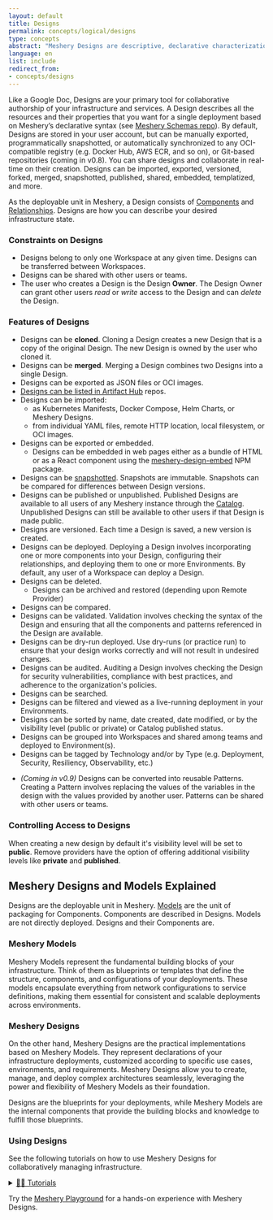 ```yaml
---
layout: default
title: Designs
permalink: concepts/logical/designs
type: concepts
abstract: "Meshery Designs are descriptive, declarative characterizations of how your Kubernetes infrastructure should be configured."
language: en
list: include
redirect_from:
- concepts/designs
---
```


Like a Google Doc, Designs are your primary tool for collaborative authorship of your infrastructure and services. A Design describes all the resources and their properties that you want for a single deployment based on Meshery’s declarative syntax (see [Meshery Schemas repo](https://github.com/meshery/schemas)). By default, Designs are stored in your user account, but can be manually exported, programmatically snapshotted, or automatically synchronized to any OCI-compatible registry (e.g. Docker Hub, AWS ECR, and so on), or Git-based repositories (coming in v0.8). You can share designs and collaborate in real-time on their creation. Designs can be imported, exported, versioned, forked, merged, snapshotted, published, shared, embedded, templatized, and more.

As the deployable unit in Meshery, a Design consists of [Components]({{site.baseurl}}/concepts/logical/components) and [Relationships]({{site.baseurl}}/concepts/logical/relationships). Designs are how you can describe your desired infrastructure state.

### Constraints on Designs

- Designs belong to only one Workspace at any given time. Designs can be transferred between Workspaces.
- Designs can be shared with other users or teams.
- The user who creates a Design is the Design **Owner**. The Design Owner can grant other users *read* or *write* access to the Design and can *delete* the Design.
  
### Features of Designs

- Designs can be **cloned**. Cloning a Design creates a new Design that is a copy of the original Design. The new Design is owned by the user who cloned it.
- Designs can be **merged**. Merging a Design combines two Designs into a single Design. 
  <!-- - Designs can be forked. Forking a Design creates a new Design that is a copy of the original Design. The new Design is owned by the user who forked it. -->
- Designs can be exported as JSON files or OCI images.
- [Designs can be listed in Artifact Hub](https://artifacthub.io/packages/search?kind=24&sort=relevance&page=1) repos.
- Designs can be imported:
  - as Kubernetes Manifests, Docker Compose, Helm Charts, or Meshery Designs.
  - from individual YAML files, remote HTTP location, local filesystem, or OCI images.
- Designs can be exported or embedded.
  - Designs can be embedded in web pages either as a bundle of HTML or as a React component using the [meshery-design-embed](https://www.npmjs.com/package/@meshery/meshery-design-embed) NPM package.
- Designs can be [snapshotted](https://docs.meshery.io/extensions/kanvas-snapshot). Snapshots are immutable. Snapshots can be compared for differences between Design versions.
- Designs can be published or unpublished. Published Designs are available to all users of any Meshery instance through the [Catalog]({{site.baseurl}}/concepts/catalog). Unpublished Designs can still be available to other users if that Design is made public.
- Designs are versioned. Each time a Design is saved, a new version is created.
  <!-- - You can revert to any previous version of a Design. -->
- Designs can be deployed. Deploying a Design involves incorporating one or more components into your Design, configuring their relationships, and deploying them to one or more Environments. By default, any user of a Workspace can deploy a Design.
- Designs can be deleted.
  - Designs can be archived and restored (depending upon Remote Provider)
- Designs can be compared.
- Designs can be validated. Validation involves checking the syntax of the Design and ensuring that all the components and patterns referenced in the Design are available.
- Designs can be dry-run deployed. Use dry-runs (or practice run) to ensure that your design works correctly and will not result in undesired changes.
- Designs can be audited. Auditing a Design involves checking the Design for security vulnerabilities, compliance with best practices, and adherence to the organization's policies.
- Designs can be searched.
- Designs can be filtered and viewed as a live-running deployment in your Environments.
- Designs can be sorted by name, date created, date modified, or by the visibility level (public or private) or Catalog published status.
- Designs can be grouped into Workspaces and shared among teams and deployed to Environment(s).
- Designs can be tagged by Technology and/or by Type (e.g. Deployment, Security, Resiliency, Observability, etc.)
<!-- - While there cannot be two components with the same name within a Design, however, there can be two components with the same name in different Designs. -->
- _(Coming in v0.9)_ Designs can be converted into reusable Patterns. Creating a Pattern involves replacing the values of the variables in the design with the values provided by another user. Patterns can be shared with other users or teams.

### Controlling Access to Designs

When creating a new design by default it's visibility level will be set to **public**. Remove providers have the option of offering additional visibility levels like **private** and **published**.

## Meshery Designs and Models Explained

Designs are the deployable unit in Meshery. [Models]({{site.baseurl}}/concepts/logical/models) are the unit of packaging for Components. Components are described in Designs. Models are not directly deployed. Designs and their Components are.

### Meshery Models

Meshery Models represent the fundamental building blocks of your infrastructure. Think of them as blueprints or templates that define the structure, components, and configurations of your deployments. These models encapsulate everything from network configurations to service definitions, making them essential for consistent and scalable deployments across environments.

### Meshery Designs

On the other hand, Meshery Designs are the practical implementations based on Meshery Models. They represent declarations of your infrastructure deployments, customized according to specific use cases, environments, and requirements. Meshery Designs allow you to create, manage, and deploy complex architectures seamlessly, leveraging the power and flexibility of Meshery Models as their foundation.

Designs are the blueprints for your deployments, while Meshery Models are the internal components that provide the building blocks and knowledge to fulfill those blueprints.

### Using Designs

See the following tutorials on how to use Meshery Designs for collaboratively managing infrastructure.

  <details>
  <summary>
    <p style="display:inline">
      <a href="{{ site.baseurl }}/guides/infrastructure-management" class="text-black">🧑‍🔬 Tutorials</a>
    </p>
  </summary>
  <ul class="section-title">
      {% assign tutorials = site.pages | where: "category","tutorials" %}
      {% for item in tutorials %}
      {% if item.type=="guides" and item.category=="tutorials" and item.language=="en" -%}
        <li><a href="{{ site.baseurl }}{{ item.url }}">{{ item.title }}</a>
        {% if item.abstract != " " %}
          -  {{ item.abstract }}
        {% endif %}
        </li>
        {% endif %}
      {% endfor %}
  </ul>
</details>

Try the [Meshery Playground](/installation/playground) for a hands-on experience with Meshery Designs.
